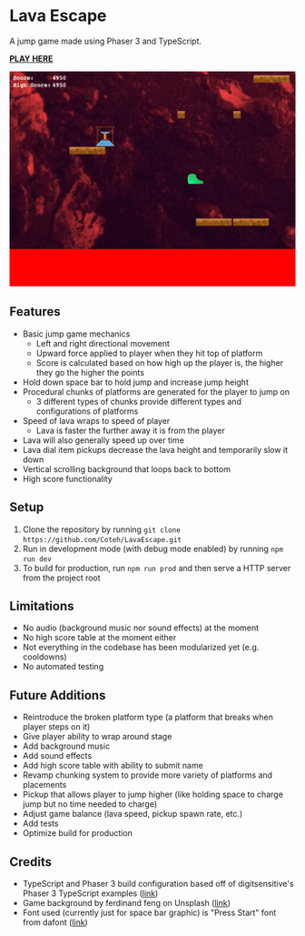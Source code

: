 # Lava Escape

A jump game made using Phaser 3 and TypeScript.

**[PLAY HERE](https://coteh.github.io/LavaEscape/)**

![Lava Escape Screenshot](screenshots/game.png "Lava Escape Screenshot")

## Features
- Basic jump game mechanics
    - Left and right directional movement
    - Upward force applied to player when they hit top of platform
    - Score is calculated based on how high up the player is, the higher they go the higher the points
- Hold down space bar to hold jump and increase jump height
- Procedural chunks of platforms are generated for the player to jump on
    - 3 different types of chunks provide different types and configurations of platforms
- Speed of lava wraps to speed of player
    - Lava is faster the further away it is from the player
- Lava will also generally speed up over time
- Lava dial item pickups decrease the lava height and temporarily slow it down
- Vertical scrolling background that loops back to bottom
- High score functionality

## Setup
1. Clone the repository by running `git clone https://github.com/Coteh/LavaEscape.git`
1. Run in development mode (with debug mode enabled) by running `npm run dev`
1. To build for production, run `npm run prod` and then serve a HTTP server from the project root

## Limitations
- No audio (background music nor sound effects) at the moment
- No high score table at the moment either
- Not everything in the codebase has been modularized yet (e.g. cooldowns)
- No automated testing

## Future Additions
- Reintroduce the broken platform type (a platform that breaks when player steps on it)
- Give player ability to wrap around stage
- Add background music
- Add sound effects
- Add high score table with ability to submit name
- Revamp chunking system to provide more variety of platforms and placements
- Pickup that allows player to jump higher (like holding space to charge jump but no time needed to charge)
- Adjust game balance (lava speed, pickup spawn rate, etc.)
- Add tests
- Optimize build for production

## Credits
- TypeScript and Phaser 3 build configuration based off of digitsensitive's Phaser 3 TypeScript examples ([link](https://github.com/digitsensitive/phaser3-typescript))
- Game background by ferdinand feng on Unsplash ([link](https://unsplash.com/photos/2RAt2zMoHqU))
- Font used (currently just for space bar graphic) is "Press Start" font from dafont ([link](https://www.dafont.com/press-start.font))
